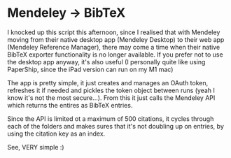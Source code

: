 # Mendeley → BibTeX
I knocked up this script this afternoon, since I realised that with Mendeley moving from their native desktop app (Mendeley Desktop) to their web app (Mendeley Reference Manager), there may come a time when their native BibTeX exporter functionality is no longer available. If you prefer not to use the desktop app anyway, it's also useful (I personally quite like using PaperShip, since the iPad version can run on my M1 mac)

The app is pretty simple, it just creates and manages an OAuth token, refreshes it if needed and pickles the token object between runs (yeah I know it's not the most secure...). From this it just calls the Mendeley API which returns the entires as BibTeX entries.

Since the API is limited ot a maximum of 500 citations, it cycles through each of the folders and makes sures that it's not doubling up on entries, by using the citation key as an index.

See, VERY simple :)
